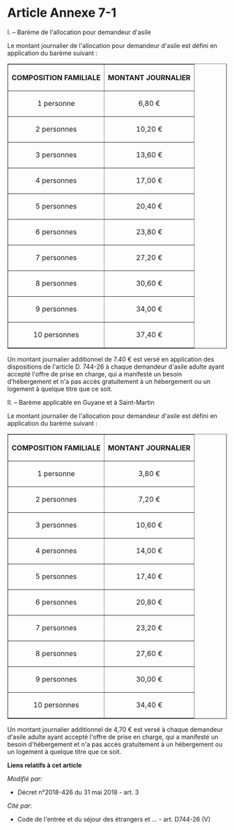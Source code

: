 # Article Annexe 7-1

I. – Barème de l'allocation pour demandeur d'asile 

Le montant journalier de l'allocation pour demandeur d'asile est défini en application du barème suivant : 

<table border="1">
  <tbody>
    <tr>
      <th>

COMPOSITION FAMILIALE </th>
      <th>

MONTANT JOURNALIER </th>
    </tr>
    <tr>
      <td align="center">

1 personne </td>
      <td align="center">

6,80 € </td>
    </tr>
    <tr>
      <td align="center">

2 personnes </td>
      <td align="center">

10,20 € </td>
    </tr>
    <tr>
      <td align="center">

3 personnes </td>
      <td align="center">

13,60 € </td>
    </tr>
    <tr>
      <td align="center">

4 personnes </td>
      <td align="center">

17,00 € </td>
    </tr>
    <tr>
      <td align="center">

5 personnes </td>
      <td align="center">

20,40 € </td>
    </tr>
    <tr>
      <td align="center">

6 personnes </td>
      <td align="center">

23,80 € </td>
    </tr>
    <tr>
      <td align="center">

7 personnes </td>
      <td align="center">

27,20 € </td>
    </tr>
    <tr>
      <td align="center">

8 personnes </td>
      <td align="center">

30,60 € </td>
    </tr>
    <tr>
      <td align="center">

9 personnes </td>
      <td align="center">

34,00 € </td>
    </tr>
    <tr>
      <td align="center">

10 personnes </td>
      <td align="center">

37,40 € </td>
    </tr>
  </tbody>
</table>

Un montant journalier additionnel de 7.40 € est versé en application des dispositions de l'article D. 744-26 à chaque
demandeur d'asile adulte ayant accepté l'offre de prise en charge, qui a manifesté un besoin d'hébergement et n'a pas accès
gratuitement à un hébergement ou un logement à quelque titre que ce soit. 

II. – Barème applicable en Guyane et à Saint-Martin 

Le montant journalier de l'allocation pour demandeur d'asile est défini en application du barème suivant : 

<table border="1">
  <tbody>
    <tr>
      <th>

COMPOSITION FAMILIALE </th>
      <th>

MONTANT JOURNALIER </th>
    </tr>
    <tr>
      <td align="center">

1 personne </td>
      <td align="center">

3,80 € </td>
    </tr>
    <tr>
      <td align="center">

2 personnes </td>
      <td align="center">

7,20 € </td>
    </tr>
    <tr>
      <td align="center">

3 personnes </td>
      <td align="center">

10,60 € </td>
    </tr>
    <tr>
      <td align="center">

4 personnes </td>
      <td align="center">

14,00 € </td>
    </tr>
    <tr>
      <td align="center">

5 personnes </td>
      <td align="center">

17,40 € </td>
    </tr>
    <tr>
      <td align="center">

6 personnes </td>
      <td align="center">

20,80 € </td>
    </tr>
    <tr>
      <td align="center">

7 personnes </td>
      <td align="center">

23,20 € </td>
    </tr>
    <tr>
      <td align="center">

8 personnes </td>
      <td align="center">

27,60 € </td>
    </tr>
    <tr>
      <td align="center">

9 personnes </td>
      <td align="center">

30,00 € </td>
    </tr>
    <tr>
      <td align="center">

10 personnes </td>
      <td align="center">

34,40 € </td>
    </tr>
  </tbody>
</table>

Un montant journalier additionnel de 4,70 € est versé à chaque demandeur d'asile adulte ayant accepté l'offre de prise en
charge, qui a manifesté un besoin d'hébergement et n'a pas accès gratuitement à un hébergement ou un logement à quelque titre
que ce soit.

**Liens relatifs à cet article**

_Modifié par_:

  - Décret n°2018-426 du 31 mai 2018 - art. 3

_Cité par_:

  - Code de l'entrée et du séjour des étrangers et ... - art. D744-26 (V)

